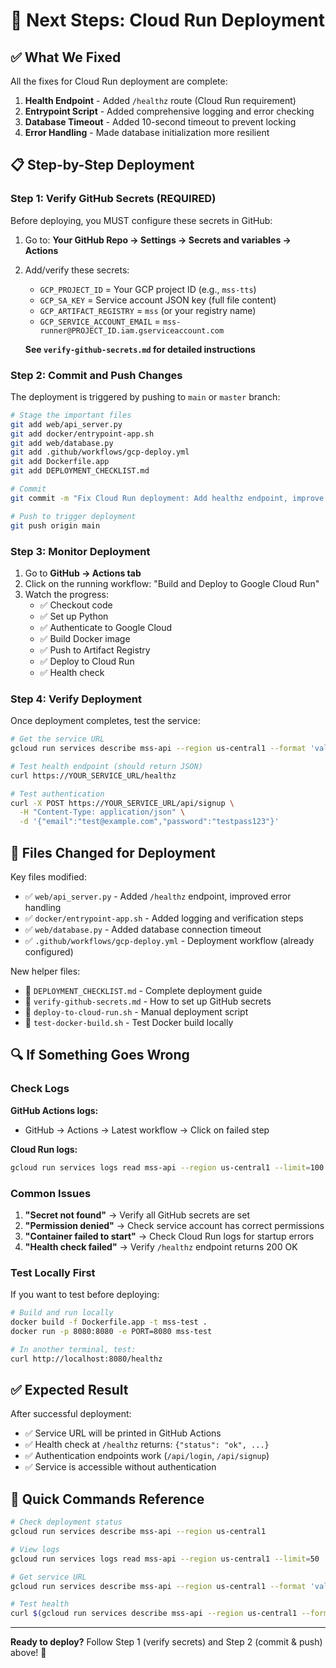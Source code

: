 # 🚀 Next Steps: Cloud Run Deployment

## ✅ What We Fixed

All the fixes for Cloud Run deployment are complete:

1. **Health Endpoint** - Added `/healthz` route (Cloud Run requirement)
2. **Entrypoint Script** - Added comprehensive logging and error checking
3. **Database Timeout** - Added 10-second timeout to prevent locking
4. **Error Handling** - Made database initialization more resilient

## 📋 Step-by-Step Deployment

### Step 1: Verify GitHub Secrets (REQUIRED)

Before deploying, you MUST configure these secrets in GitHub:

1. Go to: **Your GitHub Repo → Settings → Secrets and variables → Actions**

2. Add/verify these secrets:
   - `GCP_PROJECT_ID` = Your GCP project ID (e.g., `mss-tts`)
   - `GCP_SA_KEY` = Service account JSON key (full file content)
   - `GCP_ARTIFACT_REGISTRY` = `mss` (or your registry name)
   - `GCP_SERVICE_ACCOUNT_EMAIL` = `mss-runner@PROJECT_ID.iam.gserviceaccount.com`

   **See `verify-github-secrets.md` for detailed instructions**

### Step 2: Commit and Push Changes

The deployment is triggered by pushing to `main` or `master` branch:

```bash
# Stage the important files
git add web/api_server.py
git add docker/entrypoint-app.sh
git add web/database.py
git add .github/workflows/gcp-deploy.yml
git add Dockerfile.app
git add DEPLOYMENT_CHECKLIST.md

# Commit
git commit -m "Fix Cloud Run deployment: Add healthz endpoint, improve entrypoint logging, fix database timeout"

# Push to trigger deployment
git push origin main
```

### Step 3: Monitor Deployment

1. Go to **GitHub → Actions tab**
2. Click on the running workflow: "Build and Deploy to Google Cloud Run"
3. Watch the progress:
   - ✅ Checkout code
   - ✅ Set up Python
   - ✅ Authenticate to Google Cloud
   - ✅ Build Docker image
   - ✅ Push to Artifact Registry
   - ✅ Deploy to Cloud Run
   - ✅ Health check

### Step 4: Verify Deployment

Once deployment completes, test the service:

```bash
# Get the service URL
gcloud run services describe mss-api --region us-central1 --format 'value(status.url)'

# Test health endpoint (should return JSON)
curl https://YOUR_SERVICE_URL/healthz

# Test authentication
curl -X POST https://YOUR_SERVICE_URL/api/signup \
  -H "Content-Type: application/json" \
  -d '{"email":"test@example.com","password":"testpass123"}'
```

## 📁 Files Changed for Deployment

Key files modified:
- ✅ `web/api_server.py` - Added `/healthz` endpoint, improved error handling
- ✅ `docker/entrypoint-app.sh` - Added logging and verification steps
- ✅ `web/database.py` - Added database connection timeout
- ✅ `.github/workflows/gcp-deploy.yml` - Deployment workflow (already configured)

New helper files:
- 📄 `DEPLOYMENT_CHECKLIST.md` - Complete deployment guide
- 📄 `verify-github-secrets.md` - How to set up GitHub secrets
- 📄 `deploy-to-cloud-run.sh` - Manual deployment script
- 📄 `test-docker-build.sh` - Test Docker build locally

## 🔍 If Something Goes Wrong

### Check Logs

**GitHub Actions logs:**
- GitHub → Actions → Latest workflow → Click on failed step

**Cloud Run logs:**
```bash
gcloud run services logs read mss-api --region us-central1 --limit=100
```

### Common Issues

1. **"Secret not found"** → Verify all GitHub secrets are set
2. **"Permission denied"** → Check service account has correct permissions
3. **"Container failed to start"** → Check Cloud Run logs for startup errors
4. **"Health check failed"** → Verify `/healthz` endpoint returns 200 OK

### Test Locally First

If you want to test before deploying:

```bash
# Build and run locally
docker build -f Dockerfile.app -t mss-test .
docker run -p 8080:8080 -e PORT=8080 mss-test

# In another terminal, test:
curl http://localhost:8080/healthz
```

## ✅ Expected Result

After successful deployment:
- ✅ Service URL will be printed in GitHub Actions
- ✅ Health check at `/healthz` returns: `{"status": "ok", ...}`
- ✅ Authentication endpoints work (`/api/login`, `/api/signup`)
- ✅ Service is accessible without authentication

## 🎯 Quick Commands Reference

```bash
# Check deployment status
gcloud run services describe mss-api --region us-central1

# View logs
gcloud run services logs read mss-api --region us-central1 --limit=50

# Get service URL
gcloud run services describe mss-api --region us-central1 --format 'value(status.url)'

# Test health
curl $(gcloud run services describe mss-api --region us-central1 --format 'value(status.url)')/healthz
```

---

**Ready to deploy?** Follow Step 1 (verify secrets) and Step 2 (commit & push) above! 🚀

